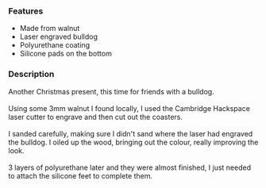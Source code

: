 ### Features

- Made from walnut
- Laser engraved bulldog
- Polyurethane coating
- Silicone pads on the bottom

### Description

Another Christmas present, this time for friends with a bulldog.
<br/><br/>
Using some 3mm walnut I found locally, I used the Cambridge Hackspace laser cutter to engrave and then cut out the coasters.
<br/><br/>
I sanded carefully, making sure I didn't sand where the laser had engraved the bulldog.  I oiled up the wood, bringing out the colour, really improving the look.
<br/><br/>
3 layers of polyurethane later and they were almost finished, I just needed to attach the silicone feet to complete them.